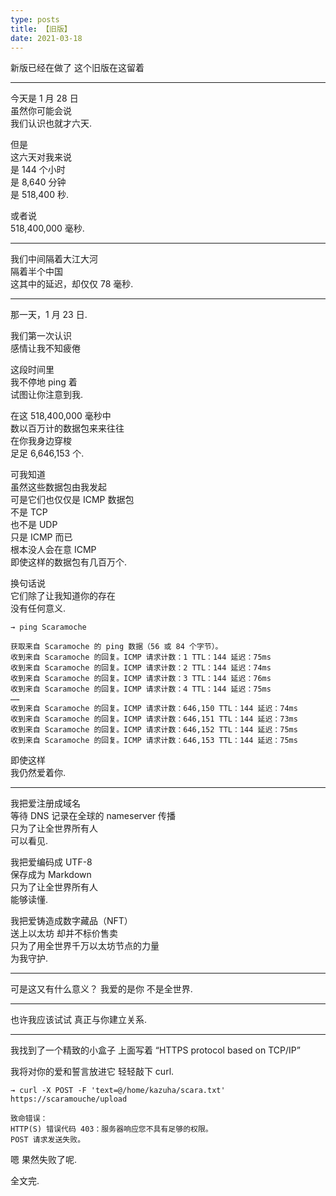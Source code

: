 ```yaml
---
type: posts
title: 【旧版】
date: 2021-03-18
---
```

  
新版已经在做了 这个旧版在这留着

---

今天是 1 月 28 日  
虽然你可能会说  
我们认识也就才六天.  

但是  
这六天对我来说  
是 144 个小时  
是 8,640 分钟  
是 518,400 秒.  

或者说  
518,400,000 毫秒.  

---

我们中间隔着大江大河  
隔着半个中国  
这其中的延迟，却仅仅 78 毫秒.  

---

那一天，1 月 23 日.

我们第一次认识  
感情让我不知疲倦  

这段时间里  
我不停地 ping 着  
试图让你注意到我.  

在这 518,400,000 毫秒中  
数以百万计的数据包来来往往  
在你我身边穿梭  
足足 6,646,153 个. 

可我知道  
虽然这些数据包由我发起  
可是它们也仅仅是 ICMP 数据包  
不是 TCP  
也不是 UDP  
只是 ICMP 而已  
根本没人会在意 ICMP  
即使这样的数据包有几百万个.

换句话说  
它们除了让我知道你的存在  
没有任何意义.  
  
```
→ ping Scaramoche  
  
获取来自 Scaramoche 的 ping 数据（56 或 84 个字节）。  
收到来自 Scaramoche 的回复。ICMP 请求计数：1 TTL：144 延迟：75ms  
收到来自 Scaramoche 的回复。ICMP 请求计数：2 TTL：144 延迟：74ms  
收到来自 Scaramoche 的回复。ICMP 请求计数：3 TTL：144 延迟：76ms  
收到来自 Scaramoche 的回复。ICMP 请求计数：4 TTL：144 延迟：75ms  
……  
收到来自 Scaramoche 的回复。ICMP 请求计数：646,150 TTL：144 延迟：74ms  
收到来自 Scaramoche 的回复。ICMP 请求计数：646,151 TTL：144 延迟：73ms  
收到来自 Scaramoche 的回复。ICMP 请求计数：646,152 TTL：144 延迟：75ms  
收到来自 Scaramoche 的回复。ICMP 请求计数：646,153 TTL：144 延迟：75ms  
```

即使这样  
我仍然爱着你.  

---

我把爱注册成域名  
等待 DNS 记录在全球的 nameserver 传播  
只为了让全世界所有人  
可以看见.  

我把爱编码成 UTF-8  
保存成为 Markdown  
只为了让全世界所有人  
能够读懂.  

我把爱铸造成数字藏品（NFT）  
送上以太坊 却并不标价售卖  
只为了用全世界千万以太坊节点的力量  
为我守护.  

---

可是这又有什么意义？
我爱的是你
不是全世界.

---

也许我应该试试
真正与你建立关系.

---

我找到了一个精致的小盒子
上面写着 “HTTPS protocol based on TCP/IP”

我将对你的爱和誓言放进它
轻轻敲下 curl.

```
→ curl -X POST -F 'text=@/home/kazuha/scara.txt' https://scaramouche/upload

致命错误：
HTTP(S) 错误代码 403：服务器响应您不具有足够的权限。
POST 请求发送失败。
```

嗯
果然失败了呢.

全文完.